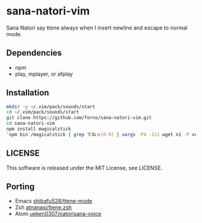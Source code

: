 # sana-natori-vim

Sana Natori say ttene always when I insert newline and escape to normal mode.

## Dependencies

- npm
- play, mplayer, or afplay

## Installation

```bash
mkdir -p ~/.vim/pack/sounds/start
cd ~/.vim/pack/sounds/start
git clone https://github.com/forno/sana-natori-vim.git
cd sana-natori-vim
npm install magicalstick
`npm bin`/magicalstick | grep てねっ[0-9] | xargs -P4 -In1 wget n1 -P voices/
```

## LICENSE

This software is released under the MIT License, see LICENSE.

## Porting

- Emacs [shibafu528/ttene-mode](https://github.com/shibafu528/ttene-mode)
- Zsh [atnanasi/ttene.zsh](https://github.com/atnanasi/ttene.zsh)
- Atom [ueken0307/natorisana-voice](https://github.com/ueken0307/natorisana-voice)
